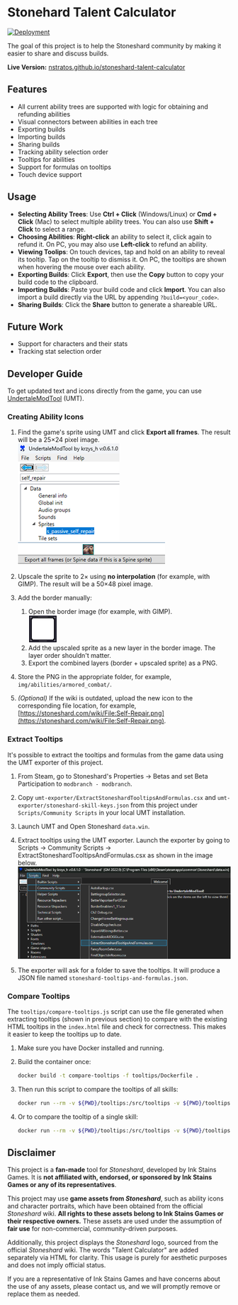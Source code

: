 # Stonehard Talent Calculator

[![Deployment](https://github.com/nstratos/stoneshard-talent-calculator/actions/workflows/deploy-to-pages.yml/badge.svg)](https://github.com/nstratos/stoneshard-talent-calculator/actions/workflows/deploy-to-pages.yml)

The goal of this project is to help the Stoneshard community by making it easier to share and discuss builds.  

**Live Version:** [nstratos.github.io/stoneshard-talent-calculator](https://nstratos.github.io/stoneshard-talent-calculator)

## Features

- All current ability trees are supported with logic for obtaining and refunding abilities
- Visual connectors between abilities in each tree
- Exporting builds
- Importing builds
- Sharing builds
- Tracking ability selection order
- Tooltips for abilities
- Support for formulas on tooltips
- Touch device support

## Usage  

- **Selecting Ability Trees**: Use **Ctrl + Click** (Windows/Linux) or **Cmd + Click** (Mac) to select multiple ability trees. You can also use **Shift + Click** to select a range.  
- **Choosing Abilities**: **Right-click** an ability to select it, click again to refund it. On PC, you may also use **Left-click** to refund an ability.  
- **Viewing Toolips**: On touch devices, tap and hold on an ability to reveal its tooltip. Tap on the tooltip to dismiss it. On PC, the tooltips are shown when hovering the mouse over each ability.  
- **Exporting Builds**: Click **Export**, then use the **Copy** button to copy your build code to the clipboard.  
- **Importing Builds**: Paste your build code and click **Import**. You can also import a build directly via the URL by appending `?build=<your_code>`.  
- **Sharing Builds**: Click the **Share** button to generate a shareable URL.  

## Future Work

- Support for characters and their stats
- Tracking stat selection order

## Developer Guide

To get updated text and icons directly from the game, you can use [UndertaleModTool](https://github.com/UnderminersTeam/UndertaleModTool) (UMT).

### Creating Ability Icons

1. Find the game's sprite using UMT and click **Export all frames**. The result will be a 25×24 pixel image.  
   ![Search Sprite in UMT](img/readme/search-sprite-in-umt.png)  
   ![Export Sprite](img/readme/export-sprite.png)

2. Upscale the sprite to 2× using **no interpolation** (for example, with GIMP). The result will be a 50×48 pixel image.

3. Add the border manually:  
   1. Open the border image (for example, with GIMP).  
      ![Ability Border](img/borders/ability_border.png)
   2. Add the upscaled sprite as a new layer in the border image. The layer order shouldn't matter.  
   3. Export the combined layers (border + upscaled sprite) as a PNG.

4. Store the PNG in the appropriate folder, for example, `img/abilities/armored_combat/`.

5. *(Optional)* If the wiki is outdated, upload the new icon to the corresponding file location, for example,  
   [https://stoneshard.com/wiki/File:Self-Repair.png](https://stoneshard.com/wiki/File:Self-Repair.png).

### Extract Tooltips

It's possible to extract the tooltips and formulas from the game data using the UMT exporter of this project.

1. From Steam, go to Stoneshard's Properties -> Betas and set Beta Participation to `modbranch - modbranch`.

2. Copy `umt-exporter/ExtractStoneshardTooltipsAndFormulas.csx` and `umt-exporter/stoneshard-skill-keys.json` from this project under `Scripts/Community Scripts` in your local UMT installation.

3. Launch UMT and Open Stoneshard `data.win`.

4. Extract tooltips using the UMT exporter. Launch the exporter by going to Scripts -> Community Scripts -> ExtractStoneshardTooltipsAndFormulas.csx as shown in the image below.
   ![Extract tooltips using the UMT exporter](img/readme/extract-tooltips-with-umt-exporter.png)

5. The exporter will ask for a folder to save the tooltips. It will produce a JSON file named `stoneshard-tooltips-and-formulas.json`.

### Compare Tooltips

The `tooltips/compare-tooltips.js` script can use the file generated when extracting tooltips (shown in previous section) to compare with the existing HTML tooltips in the `index.html` file and check for correctness. This makes it easier to keep the tooltips up to date.

1. Make sure you have Docker installed and running.

2. Build the container once:
   ```sh
   docker build -t compare-tooltips -f tooltips/Dockerfile .
   ```

3. Then run this script to compare the tooltips of all skills:
   ```sh
   docker run --rm -v ${PWD}/tooltips:/src/tooltips -v ${PWD}/tooltips/compare-tooltips.js:/src/compare-tooltips.js -v ${PWD}/index.html:/src/index.html compare-tooltips
   ```

4. Or to compare the tooltip of a single skill:
   ```sh
   docker run --rm -v ${PWD}/tooltips:/src/tooltips -v ${PWD}/tooltips/compare-tooltips.js:/src/compare-tooltips.js -v ${PWD}/index.html:/src/index.html compare-tooltips armored_combat 0
   ```

## Disclaimer  

This project is a **fan-made** tool for *Stoneshard*, developed by Ink Stains Games. It is **not affiliated with, endorsed, or sponsored by Ink Stains Games or any of its representatives**.  

This project may use **game assets from *Stoneshard***, such as ability icons and character portraits, which have been obtained from the official *Stoneshard* wiki. **All rights to these assets belong to Ink Stains Games or their respective owners.** These assets are used under the assumption of **fair use** for non-commercial, community-driven purposes.  

Additionally, this project displays the *Stoneshard* logo, sourced from the official *Stoneshard* wiki. The words "Talent Calculator" are added separately via HTML for clarity. This usage is purely for aesthetic purposes and does not imply official status.  

If you are a representative of Ink Stains Games and have concerns about the use of any assets, please contact us, and we will promptly remove or replace them as needed.  
